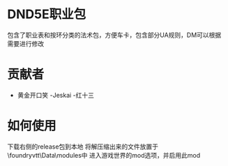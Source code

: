# DND5E职业包
包含了职业表和按环分类的法术包，方便车卡，包含部分UA规则，DM可以根据需要进行修改

# 贡献者
 - 黄金开口笑
 -Jeskai
 -红十三
 
# 如何使用
  下载右侧的release包到本地
  将解压缩出来的文件放置于\foundryvtt\Data\modules中
  进入游戏世界的mod选项，并启用此mod
